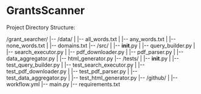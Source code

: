 # GrantsScanner

Project Directory Structure:

/grant_searcher/
|-- /data/
|   |-- all_words.txt
|   |-- any_words.txt
|   |-- none_words.txt
|   |-- domains.txt
|-- /src/
|   |-- __init__.py
|   |-- query_builder.py
|   |-- search_executor.py
|   |-- pdf_downloader.py
|   |-- pdf_parser.py
|   |-- data_aggregator.py
|   |-- html_generator.py
|-- /tests/
|   |-- __init__.py
|   |-- test_query_builder.py
|   |-- test_search_executor.py
|   |-- test_pdf_downloader.py
|   |-- test_pdf_parser.py
|   |-- test_data_aggregator.py
|   |-- test_html_generator.py
|-- /github/
|   |-- workflow.yml
|-- main.py
|-- requirements.txt
